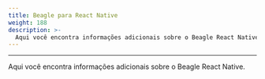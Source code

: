 ```yaml
---
title: Beagle para React Native
weight: 188
description: >-
  Aqui você encontra informações adicionais sobre o Beagle React Native
---
```


---

Aqui você encontra informações adicionais sobre o Beagle React Native.

